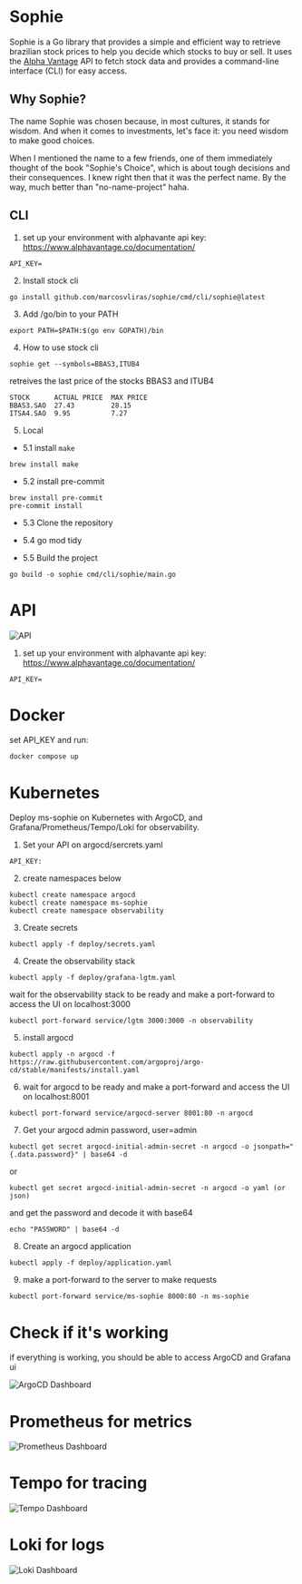 # Sophie

Sophie is a Go library that provides a simple and efficient way to retrieve brazilian stock prices to help you decide which stocks to buy or sell. It uses the [Alpha Vantage](https://www.alphavantage.co/) API to fetch stock data and provides a command-line interface (CLI) for easy access.

## Why Sophie?

The name Sophie was chosen because, in most cultures, it stands for wisdom. And when it comes to investments, let's face it: you need wisdom to make good choices.

When I mentioned the name to a few friends, one of them immediately thought of the book "Sophie's Choice", which is about tough decisions and their consequences. I knew right then that it was the perfect name. By the way, much better than "no-name-project" haha.

## CLI



1. set up your environment with alphavante api key: https://www.alphavantage.co/documentation/
```
API_KEY=
```

2. Install stock cli
```
go install github.com/marcosvliras/sophie/cmd/cli/sophie@latest
```

3. Add /go/bin to your PATH
```
export PATH=$PATH:$(go env GOPATH)/bin
```

4. How to use stock cli
```
sophie get --symbols=BBAS3,ITUB4
```
retreives the last price of the stocks BBAS3 and ITUB4

```
STOCK      ACTUAL PRICE  MAX PRICE
BBAS3.SAO  27.43         28.15
ITSA4.SAO  9.95          7.27
```

5. Local

- 5.1 install `make`
```
brew install make
```

- 5.2 install pre-commit
```
brew install pre-commit
pre-commit install
```

- 5.3 Clone the repository

- 5.4 go mod tidy

- 5.5 Build the project
```
go build -o sophie cmd/cli/sophie/main.go
```

# API 
![API](images/arc.png)


1. set up your environment with alphavante api key: https://www.alphavantage.co/documentation/
```
API_KEY=
```

# Docker 

set API_KEY and run:
```
docker compose up 
```

# Kubernetes

Deploy ms-sophie on Kubernetes with ArgoCD, and Grafana/Prometheus/Tempo/Loki for observability.

1. Set your API on argocd/sercrets.yaml
```
API_KEY: 
```

2. create namespaces below
```
kubectl create namespace argocd
kubectl create namespace ms-sophie
kubectl create namespace observability
```

3. Create secrets
```
kubectl apply -f deploy/secrets.yaml
```

4. Create the observability stack
```
kubectl apply -f deploy/grafana-lgtm.yaml 
```

wait for the observability stack to be ready and make a port-forward to access the UI on localhost:3000

```
kubectl port-forward service/lgtm 3000:3000 -n observability

```

5. install argocd
```
kubectl apply -n argocd -f https://raw.githubusercontent.com/argoproj/argo-cd/stable/manifests/install.yaml
```

6. wait for argocd to be ready and make a port-forward and access the UI on localhost:8001
```
kubectl port-forward service/argocd-server 8001:80 -n argocd
```

7. Get your argocd admin password, user=admin
```
kubectl get secret argocd-initial-admin-secret -n argocd -o jsonpath="{.data.password}" | base64 -d
```

or 

```
kubectl get secret argocd-initial-admin-secret -n argocd -o yaml (or json)
```

and get the password and decode it with base64

``` 
echo "PASSWORD" | base64 -d
```

8. Create an argocd application

```
kubectl apply -f deploy/application.yaml
```

9. make a port-forward to the server to make requests

```
kubectl port-forward service/ms-sophie 8000:80 -n ms-sophie
```

# Check if it's working

if everything is working, you should be able to access ArgoCD and Grafana ui


![ArgoCD Dashboard](images/argocd.png)

# Prometheus for metrics
![Prometheus Dashboard](images/prometheus.png)

# Tempo for tracing
![Tempo Dashboard](images/grafana-tempo.png)

# Loki for logs
![Loki Dashboard](images/loki.png)